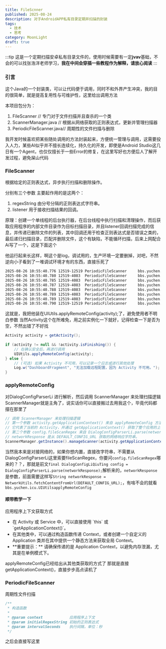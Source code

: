 ```yaml
---
title: FileScnner
published: 2025-08-24
description: 对于AndroidAPP私有目录定期并扫描的封装
tags:
  - 技术
  - 思考
category: MoonLight
draft: true
---
```

:::tip
这是一个定期扫描安卓私有目录文件的，使用时候需要有一定**jvav**基础，不会的可以找张浩洋老师学习，**我在中间会穿插一些教程作为解释，请放心阅读**
:::

### 引言

这个Java的一个封装类，可以让代码便于调用，同时不和外界产生冲突，我的目的很简单，就是提高复用性与可维护性，这里给出调用方法

本项目包分为：
1. FileScanner // 专门对于文件扫描并且查杀的一个类
2. ScannerManager.java // 根据从网络获取的正则表达式，更新并管理扫描器
3. PeriodicFileScanner.java// 周期性的文件扫描与删除
 
 我开发时候喜欢把某些随处调用的方法封装起来，方便统一管理与调用，这需要投入人力，某些AI似乎并不擅长连续化，持久化的开发，即使是Android Studio这几日有一个Agent，也仅仅擅长于一些Error的修复，在这里写好也方便后人了解开发过程，避免屎山代码


### FileScanner

根据给定的正则表达式，异步执行扫描和删除操作。

分别有三个参数
主要起作用的是这两个：
1. regexString 由分号分隔的正则表达式字符串。
2. listener    用于接收扫描结果的回调。

原理：创建一个单线程的后台执行器，在后台线程中执行扫描和清理操作，而后获取应用程序的内部文件目录作为目标扫描目录，并且listener回调扫描完成的信息，并传递已删除文件的列表，其中回调还用于检查正则表达式是否错误之类的，最后递归扫描目录，匹配并删除文件，这个有缺陷，不能循环扫描，后来上网配合Ai写了一个，这是下面这个

他运行起来长这样，啊这个是log，调试用的，生产环境一定要删掉，对吧，不然逆向小子看到了一堆调试环境才有的东西，直接乐死了

```bash
2025-08-26 10:55:40.776 12519-12519 PeriodicFileScanner     bbs.yuchen.icu                       I  启动文件扫描器，执行间隔: 30 秒。
2025-08-26 10:55:40.780 12519-4083  PeriodicFileScanner     bbs.yuchen.icu                       D  开始执行周期性文件扫描...
2025-08-26 10:55:40.785 12519-4083  PeriodicFileScanner     bbs.yuchen.icu                       I  文件匹配成功，准备删除: /data/user/0/bbs.yuchen.icu/files/profileInstalled
2025-08-26 10:55:40.787 12519-4083  PeriodicFileScanner     bbs.yuchen.icu                       I  文件匹配成功，准备删除: /data/user/0/bbs.yuchen.icu/cache/data/user/0/bbs.yuchen.icu/no_backup/androidx.work.workdb.lck
2025-08-26 10:55:40.788 12519-4083  PeriodicFileScanner     bbs.yuchen.icu                       I  文件匹配成功，准备删除: /data/user/0/bbs.yuchen.icu/cache/image_manager_disk_cache/journal
2025-08-26 10:55:40.789 12519-4083  PeriodicFileScanner     bbs.yuchen.icu                       I  文件匹配成功，准备删除: /data/user/0/bbs.yuchen.icu/cache/image_manager_disk_cache/9a8dd13b69d3f91a09330f06e727e47ebc6b0eb9a87d21125eeee5608146f009.0
2025-08-26 10:55:40.789 12519-4083  PeriodicFileScanner     bbs.yuchen.icu                       I  扫描完成。本次共删除了 4 个文件。
2025-08-26 10:55:40.790 12519-12519 PeriodicFileScanner     bbs.yuchen.icu                       D  下一次扫描已安排在 30 秒后。
```

这就是，我把他装在UIUtils.applyRemoteConfig(activity);了，避免使用者不明白参数
当然Activity这个在所难免，用之前实例化一下就好，记得检查一下是否为空，不然出错了不好找

```Java
Activity activity = getActivity();  
  
if (activity != null && !activity.isFinishing()) {  
    // 在确认安全后，再进行调用  
    UIUtils.applyRemoteConfig(activity);  
} else {  
    // (可选) 如果 Activity 不可用，可以记录一个日志或进行其他处理  
    Log.w("DashboardFragment", "无法加载远程配置，因为 Activity 不可用。");  
}
```
### applyRemoteConfig
对DialogConfigParserLi 进行解析，然后调用 ScannerManager 来处理扫描逻辑
ScannerManager就是主角了，说实话你可以直接搬过去用我这个，毕竟代码都摆在那里了

```Java
// 调用 ScannerManager 来处理扫描逻辑  
// 第一个参数 activity.getApplicationContext() 来自 applyRemoteConfig 方法的 activity 参数，  
// 它代表了当前的 Activity，并通过 getApplicationContext() 获取了整个应用的上下文。  
// 第二个参数 config.fileScanRegex 来自 DialogConfigParserLi.parse(networkResponse) 的解析结果，  
// networkResponse 是从 DEFAULT_CONFIG_URL 获取的网络响应字符串。  
ScannerManager.getInstance().manageScanner(activity.getApplicationContext(), config.fileScanRegex);
```

当然我本来是对接网络的，如果你想内置，直接改字符串，不需要从DialogConfigParserLi这里索要fileScanRegex，你要问`config.fileScanRegex`哪来的？？，那就是前文`final DialogConfigLiQiuTing config = DialogConfigParserLi.parse(networkResponse);`解析来的，`networkResponse`是参数，前面需要这样写`String networkResponse = NetworkUtils.fetchContentFromUrl(DEFAULT_CONFIG_URL);`，有啥不会的就看`bbs.yuchen.icu.UIUtilsapplyRemoteConfig`

#### 顺带教学一下

应用程序上下文获取方式
<ul>  
     <li>在 Activity 或 Service 中，可以直接使用 `this` 或 `getApplicationContext()`。</li>  
     <li>在其他类中，可以通过构造函数传递 Context，或者创建一个自定义的 Application 类并在其中提供一个静态方法来获取全局 Context。</li>  
     <li>**重要提示：** 请确保传递的是 Application Context，以避免内存泄漏，尤其是在单例模式下。</li>  
 </ul>
applyRemoteConfig已经给出从其他类获取的方式了
那就是直接getApplicationContext()，直接步步高点读机了

### PeriodicFileScanner

周期性文件扫描
```Java 
/**  
 * 构造函数  
 *  
 * @param context            应用程序上下文  
 * @param initialRegexString 初始的正则表达式  
 * @param intervalSeconds    执行间隔，单位：秒  
 */
```

之后会直接写这里